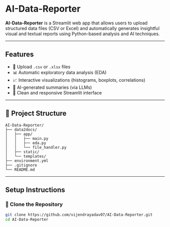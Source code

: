 #  AI-Data-Reporter

**AI-Data-Reporter** is a Streamlit web app that allows users to upload structured data files (CSV or Excel) and automatically generates insightful visual and textual reports using Python-based analysis and AI techniques.

---

##  Features

- 📂 Upload `.csv` or `.xlsx` files
- 📊 Automatic exploratory data analysis (EDA)
- 📈 Interactive visualizations (histograms, boxplots, correlations)
- 🧠 AI-generated summaries (via LLMs)
- 🧼 Clean and responsive Streamlit interface

---

## 📁 Project Structure
    AI-Data-Reporter/
    ├── data2docs/
    │   ├── app/
    │   │   ├── main.py
    │   │   ├── eda.py
    │   │   └── file_handler.py
    │   ├── static/
    │   └── templates/
    ├── environment.yml
    ├── .gitignore
    └── README.md


---

##  Setup Instructions

### 🔹 Clone the Repository

```bash
git clone https://github.com/vijendrayadav07/AI-Data-Reporter.git
cd AI-Data-Reporter
